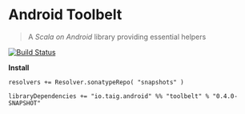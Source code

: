 # Android Toolbelt

> A *Scala on Android* library providing essential helpers

[![Build Status](https://travis-ci.org/Taig/Toolbelt.svg)](https://travis-ci.org/Taig/Toolbelt)

**Install**

````
resolvers += Resolver.sonatypeRepo( "snapshots" )

libraryDependencies += "io.taig.android" %% "toolbelt" % "0.4.0-SNAPSHOT"
````